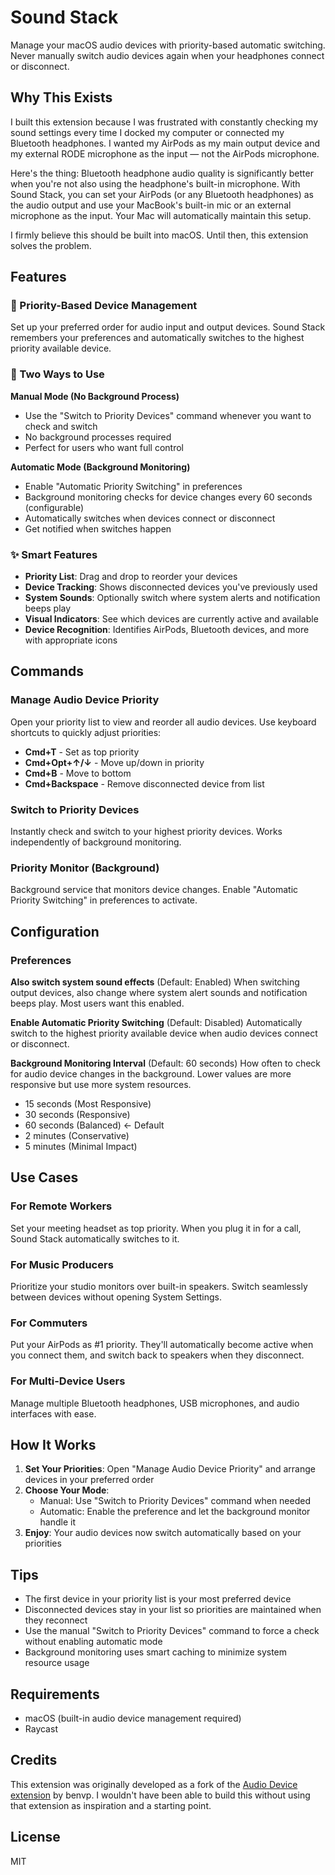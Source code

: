 # Sound Stack

Manage your macOS audio devices with priority-based automatic switching. Never manually switch audio devices again when your headphones connect or disconnect.

## Why This Exists

I built this extension because I was frustrated with constantly checking my sound settings every time I docked my computer or connected my Bluetooth headphones. I wanted my AirPods as my main output device and my external RODE microphone as the input — not the AirPods microphone.

Here's the thing: Bluetooth headphone audio quality is significantly better when you're not also using the headphone's built-in microphone. With Sound Stack, you can set your AirPods (or any Bluetooth headphones) as the audio output and use your MacBook's built-in mic or an external microphone as the input. Your Mac will automatically maintain this setup.

I firmly believe this should be built into macOS. Until then, this extension solves the problem.

## Features

### 🎯 Priority-Based Device Management
Set up your preferred order for audio input and output devices. Sound Stack remembers your preferences and automatically switches to the highest priority available device.

### 🔄 Two Ways to Use

**Manual Mode (No Background Process)**
- Use the "Switch to Priority Devices" command whenever you want to check and switch
- No background processes required
- Perfect for users who want full control

**Automatic Mode (Background Monitoring)**
- Enable "Automatic Priority Switching" in preferences
- Background monitoring checks for device changes every 60 seconds (configurable)
- Automatically switches when devices connect or disconnect
- Get notified when switches happen

### ✨ Smart Features
- **Priority List**: Drag and drop to reorder your devices
- **Device Tracking**: Shows disconnected devices you've previously used
- **System Sounds**: Optionally switch where system alerts and notification beeps play
- **Visual Indicators**: See which devices are currently active and available
- **Device Recognition**: Identifies AirPods, Bluetooth devices, and more with appropriate icons

## Commands

### Manage Audio Device Priority
Open your priority list to view and reorder all audio devices. Use keyboard shortcuts to quickly adjust priorities:
- **Cmd+T** - Set as top priority
- **Cmd+Opt+↑/↓** - Move up/down in priority
- **Cmd+B** - Move to bottom
- **Cmd+Backspace** - Remove disconnected device from list

### Switch to Priority Devices
Instantly check and switch to your highest priority devices. Works independently of background monitoring.

### Priority Monitor (Background)
Background service that monitors device changes. Enable "Automatic Priority Switching" in preferences to activate.

## Configuration

### Preferences

**Also switch system sound effects** (Default: Enabled)
When switching output devices, also change where system alert sounds and notification beeps play. Most users want this enabled.

**Enable Automatic Priority Switching** (Default: Disabled)
Automatically switch to the highest priority available device when audio devices connect or disconnect.

**Background Monitoring Interval** (Default: 60 seconds)
How often to check for audio device changes in the background. Lower values are more responsive but use more system resources.
- 15 seconds (Most Responsive)
- 30 seconds (Responsive)
- 60 seconds (Balanced) ← Default
- 2 minutes (Conservative)
- 5 minutes (Minimal Impact)

## Use Cases

### For Remote Workers
Set your meeting headset as top priority. When you plug it in for a call, Sound Stack automatically switches to it.

### For Music Producers
Prioritize your studio monitors over built-in speakers. Switch seamlessly between devices without opening System Settings.

### For Commuters
Put your AirPods as #1 priority. They'll automatically become active when you connect them, and switch back to speakers when they disconnect.

### For Multi-Device Users
Manage multiple Bluetooth headphones, USB microphones, and audio interfaces with ease.

## How It Works

1. **Set Your Priorities**: Open "Manage Audio Device Priority" and arrange devices in your preferred order
2. **Choose Your Mode**:
   - Manual: Use "Switch to Priority Devices" command when needed
   - Automatic: Enable the preference and let the background monitor handle it
3. **Enjoy**: Your audio devices now switch automatically based on your priorities

## Tips

- The first device in your priority list is your most preferred device
- Disconnected devices stay in your list so priorities are maintained when they reconnect
- Use the manual "Switch to Priority Devices" command to force a check without enabling automatic mode
- Background monitoring uses smart caching to minimize system resource usage

## Requirements

- macOS (built-in audio device management required)
- Raycast

## Credits

This extension was originally developed as a fork of the [Audio Device extension](https://www.raycast.com/benvp/audio-device) by benvp. I wouldn't have been able to build this without using that extension as inspiration and a starting point.

## License

MIT